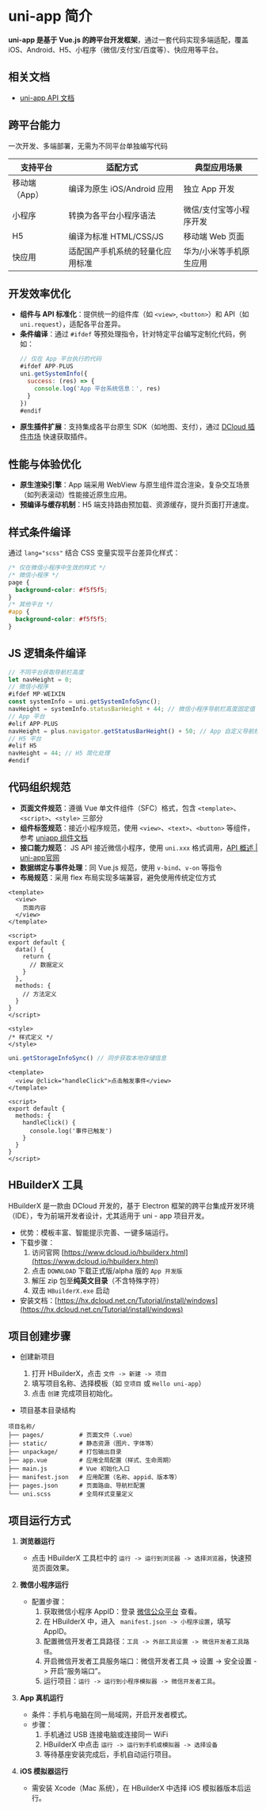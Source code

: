 # uni-app 简介

**uni-app 是基于 Vue.js 的跨平台开发框架**，通过一套代码实现多端适配，覆盖 iOS、Android、H5、小程序（微信/支付宝/百度等）、快应用等平台。  

## 相关文档

- [uni-app API 文档](https://uniapp.dcloud.net.cn/api/README)  

##  跨平台能力 

一次开发、多端部署，无需为不同平台单独编写代码

| 支持平台       | 适配方式                          | 典型应用场景               |  
|----------------|-----------------------------------|---------------------------|  
| 移动端（App）  | 编译为原生 iOS/Android 应用       | 独立 App 开发             |  
| 小程序         | 转换为各平台小程序语法            | 微信/支付宝等小程序开发   |  
| H5             | 编译为标准 HTML/CSS/JS            | 移动端 Web 页面           |  
| 快应用         | 适配国产手机系统的轻量化应用标准  | 华为/小米等手机原生应用   |  

##  开发效率优化

- **组件与 API 标准化**：提供统一的组件库（如 `<view>`, `<button>`）和 API（如 `uni.request`），适配各平台差异。  
- **条件编译**：通过 `#ifdef` 等预处理指令，针对特定平台编写定制化代码，例如：  
  ```js
  // 仅在 App 平台执行的代码
  #ifdef APP-PLUS
  uni.getSystemInfo({
    success: (res) => {
      console.log('App 平台系统信息：', res)
    }
  })
  #endif
  ```
- **原生插件扩展**：支持集成各平台原生 SDK（如地图、支付），通过 [DCloud 插件市场](https://ext.dcloud.net.cn/) 快速获取插件。  

##  性能与体验优化

- **原生渲染引擎**：App 端采用 WebView 与原生组件混合渲染，复杂交互场景（如列表滚动）性能接近原生应用。  
- **预编译与缓存机制**：H5 端支持路由预加载、资源缓存，提升页面打开速度。   

##  样式条件编译

通过 `lang="scss"` 结合 CSS 变量实现平台差异化样式：  
```css
/* 仅在微信小程序中生效的样式 */
/* 微信小程序 */
page {
  background-color: #f5f5f5;
}
/* 其他平台 */
#app {
  background-color: #f5f5f5;
}
```

##  JS 逻辑条件编译

```js
// 不同平台获取导航栏高度
let navHeight = 0;
// 微信小程序
#ifdef MP-WEIXIN
const systemInfo = uni.getSystemInfoSync();
navHeight = systemInfo.statusBarHeight + 44; // 微信小程序导航栏高度固定值
// App 平台
#elif APP-PLUS
navHeight = plus.navigator.getStatusBarHeight() + 50; // App 自定义导航栏
// H5 平台
#elif H5
navHeight = 44; // H5 简化处理
#endif  
```

##  代码组织规范

- **页面文件规范**：遵循 Vue 单文件组件（SFC）格式，包含 `<template>`、`<script>`、`<style>` 三部分
- **组件标签规范**：接近小程序规范，使用 `<view>`、`<text>`、`<button>` 等组件，参考 [uniapp 组件文档](https://uniapp.dcloud.io/component/README)  
- **接口能力规范**： JS API 接近微信小程序，使用 `uni.xxx` 格式调用，[API 概述 | uni-app官网](https://uniapp.dcloud.net.cn/api/) 
- **数据绑定与事件处理**：同 Vue.js 规范，使用 `v-bind`、`v-on` 等指令
- **布局规范**：采用 flex 布局实现多端兼容，避免使用传统定位方式 

```vue
<template>
  <view>
    页面内容
  </view>
</template>

<script>
export default {
  data() {
    return {
      // 数据定义
    }
  },
  methods: {
    // 方法定义
  }
}
</script>

<style>
/* 样式定义 */
</style>
```

```js
uni.getStorageInfoSync() // 同步获取本地存储信息
```

```vue
<template>
  <view @click="handleClick">点击触发事件</view>
</template>

<script>
export default {
  methods: {
    handleClick() {
      console.log('事件已触发')
    }
  }
}
</script>
```

##  HBuilderX 工具

HBuilderX 是一款由 DCloud 开发的，基于 Electron 框架的跨平台集成开发环境（IDE），专为前端开发者设计，尤其适用于 uni - app 项目开发。

- 优势：模板丰富、智能提示完善、一键多端运行。  
- 下载步骤：  
  1. 访问官网 [https://www.dcloud.io/hbuilderx.html](https://www.dcloud.io/hbuilderx.html)  
  2. 点击 `DOWNLOAD` 下载正式版/alpha 版的 `App 开发版`  
  3. 解压 zip 包至**纯英文目录**（不含特殊字符）  
  4. 双击 `HBuilderX.exe` 启动 
- 安装文档：[https://hx.dcloud.net.cn/Tutorial/install/windows](https://hx.dcloud.net.cn/Tutorial/install/windows)  

##  项目创建步骤 

- 创建新项目
  1. 打开 HBuilderX，点击 `文件 -> 新建 -> 项目`  
  1. 填写项目名称、选择模板（如 `空项目` 或 `Hello uni-app`）  
  1. 点击 `创建` 完成项目初始化。  

- 项目基本目录结构

```
项目名称/
├── pages/          # 页面文件（.vue）
├── static/         # 静态资源（图片、字体等）
├── unpackage/      # 打包输出目录
├── app.vue         # 应用全局配置（样式、生命周期）
├── main.js         # Vue 初始化入口
├── manifest.json   # 应用配置（名称、appid、版本等）
├── pages.json      # 页面路由、导航栏配置
└── uni.scss        # 全局样式变量定义
```

##  项目运行方式  

1. **浏览器运行**  
   - 点击 HBuilderX 工具栏中的 `运行 -> 运行到浏览器 -> 选择浏览器`，快速预览页面效果。  

2. **微信小程序运行**  
   - 配置步骤：  
     1. 获取微信小程序 AppID：登录 [微信公众平台](https://mp.weixin.qq.com) 查看。  
     2. 在 HBuilderX 中，进入 ` manifest.json -> 小程序设置`，填写 AppID。  
     3. 配置微信开发者工具路径：`工具 -> 外部工具设置 -> 微信开发者工具路径`。  
     4. 开启微信开发者工具服务端口：微信开发者工具 -> 设置 -> 安全设置 -> 开启“服务端口”。  
     5. 运行项目：`运行 -> 运行到小程序模拟器 -> 微信开发者工具`。  

3. **App 真机运行**  
   - 条件：手机与电脑在同一局域网，开启开发者模式。  
   - 步骤：  
     1. 手机通过 USB 连接电脑或连接同一 WiFi  
     2. HBuilderX 中点击 `运行 -> 运行到手机或模拟器 -> 选择设备`  
     3. 等待基座安装完成后，手机自动运行项目。  

4. **iOS 模拟器运行**  
   - 需安装 Xcode（Mac 系统），在 HBuilderX 中选择 iOS 模拟器版本后运行。  












